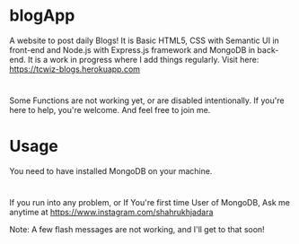 # blogApp
A website to post daily Blogs! It is Basic HTML5, CSS with Semantic UI in front-end and Node.js with Express.js framework and MongoDB in back-end. It is a work in progress where I add things regularly.
Visit here: https://tcwiz-blogs.herokuapp.com
#
Some Functions are not working yet, or are disabled intentionally.
If you're here to help, you're welcome.
And feel free to join me.

# Usage
You need to have installed MongoDB on your machine.
#
If you run into any problem, or If You're first time User of MongoDB, Ask me anytime at 
https://www.instagram.com/shahrukhjadara

Note: A few flash messages are not working, and I'll get to that soon!
